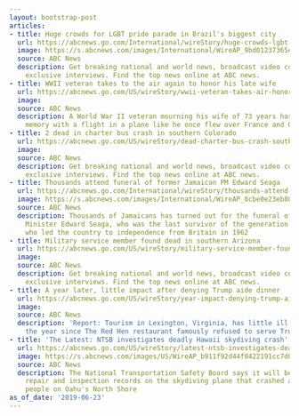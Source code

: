 ```yaml
---
layout: bootstrap-post
articles:
- title: Huge crowds for LGBT pride parade in Brazil's biggest city
  url: https://abcnews.go.com/International/wireStory/huge-crowds-lgbt-pride-parade-brazils-biggest-city-63900009
  image: https://s.abcnews.com/images/International/WireAP_9bd01237365e43bbb9adde20bec2eb17_16x9_992.jpg
  source: ABC News
  description: Get breaking national and world news, broadcast video coverage, and
    exclusive interviews. Find the top news online at ABC news.
- title: WWII veteran takes to the air again to honor his late wife
  url: https://abcnews.go.com/US/wireStory/wwii-veteran-takes-air-honor-late-wife-63899802
  image: 
  source: ABC News
  description: A World War II veteran mourning his wife of 73 years has honored her
    memory with a flight in a plane like he once flew over France and Germany
- title: 2 dead in charter bus crash in southern Colorado
  url: https://abcnews.go.com/US/wireStory/dead-charter-bus-crash-southern-colorado-63899312
  image: 
  source: ABC News
  description: Get breaking national and world news, broadcast video coverage, and
    exclusive interviews. Find the top news online at ABC news.
- title: Thousands attend funeral of former Jamaican PM Edward Seaga
  url: https://abcnews.go.com/International/wireStory/thousands-attend-funeral-jamaican-pm-edward-seaga-63899311
  image: https://s.abcnews.com/images/International/WireAP_8cbe0e23eb8040168d8cc51d94cddd38_16x9_992.jpg
  source: ABC News
  description: Thousands of Jamaicans has turned out for the funeral of former Prime
    Minister Edward Seaga, who was the last survivor of the generation of politicians
    who led the country to independence from Britain in 1962
- title: Military service member found dead in southern Arizona
  url: https://abcnews.go.com/US/wireStory/military-service-member-found-dead-southern-arizona-63898909
  image: 
  source: ABC News
  description: Get breaking national and world news, broadcast video coverage, and
    exclusive interviews. Find the top news online at ABC news.
- title: A year later, little impact after denying Trump aide dinner
  url: https://abcnews.go.com/US/wireStory/year-impact-denying-trump-aide-dinner-63898801
  image: 
  source: ABC News
  description: 'Report: Tourism in Lexington, Virginia, has little ill effects in
    the year since The Red Hen restaurant famously refused to serve Trump''s spokeswoman'
- title: 'The Latest: NTSB investigates deadly Hawaii skydiving crash'
  url: https://abcnews.go.com/US/wireStory/latest-ntsb-investigates-deadly-hawaii-skydiving-crash-63898601
  image: https://s.abcnews.com/images/US/WireAP_b911f92d44f0422191cc7d003b8ff80f_16x9_992.jpg
  source: ABC News
  description: The National Transportation Safety Board says it will be looking at
    repair and inspection records on the skydiving plane that crashed and killed 11
    people on Oahu's North Shore
as_of_date: '2019-06-23'
---
```


